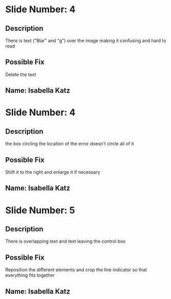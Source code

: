 # Slide Number: 4

## Description 
There is text ("Blar" and "g") over the image making it confusing and hard to read

## Possible Fix
Delete the text

## Name: Isabella Katz

# Slide Number: 4

## Description 
the box circling the location of the error doesn't circle all of it

## Possible Fix
Shift it to the right and enlarge it if necessary

## Name: Isabella Katz

# Slide Number: 5

## Description 
There is overlapping text and text leaving the control box

## Possible Fix
Reposition the different elements and crop the line indicator so that everything fits together

## Name: Isabella Katz

